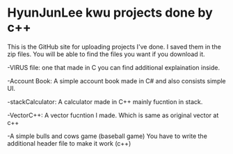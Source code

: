 # HyunJunLee kwu projects done by c++

This is the GitHub site for uploading projects I've done.
I saved them in the zip files. You will be able to find the files you want if you download it.

-VIRUS file: one that made in C you can find additional explaination inside.

-Account Book: A simple account book made in C# and also consists simple UI.

-stackCalculator: A calculator made in C++ mainly fucntion in stack.

-VectorC++: A vector fucntion I made. Which is same as original vector at c++

-A simple bulls and cows game (baseball game) You have to write the additional header file to make it work (c++) 
